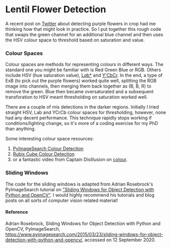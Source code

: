 # Lentil Flower Detection
A recent post on [Twitter](https://twitter.com/CropDoctor54/status/1303944641021005824) about detecting purple flowers in crop had me thinking how that might look in practice. So I put together this rough code that swaps the green channel for an additional blue channel and then uses the HSV colour space to threshold based on saturation and value.

### Colour Spaces
Colour spaces are methods for representing colours in different ways. The standard one you might be familiar with is Red Green Blue or RGB. Others include HSV (hue saturation value), [L*a*b*](https://en.wikipedia.org/wiki/CIELAB_color_space) and [Y'CbCr](https://en.wikipedia.org/wiki/YCbCr). In the end, a type of ExB (to pick out the purple flowers) worked quite well, splitting the RGB image into channels, then merging them back together as (B, B, R) to remove the green. Blue then became oversaturated and a subsequent transforation to HSV meant thresholding on saturation worked well.

There are a couple of mis detections in the darker regions. Initially I tried straight HSV, Lab and YCrCb colour spaces for thresholding, however, none had any decent performance. This technique rapidly stops working if conditions/lighting change, so it's more of a coding exercise for my PhD than anything.

Some interesting colour space resources:
1. [PyImageSearch Colour Detection](https://www.pyimagesearch.com/2014/08/04/opencv-python-color-detection/)
2. [Rubix Cube Colour Detection](https://www.learnopencv.com/color-spaces-in-opencv-cpp-python/)
3. or a fantastic video from Captain Disillusion on [colour](https://www.youtube.com/watch?v=FTKP0Y9MVus).

### Sliding Windows
The code for the sliding windows is adapted from Adrian Rosebrock's PyImageSearch tutorial on ["Sliding Windows for Object Detection with Python and OpenCV"](https://www.pyimagesearch.com/2015/03/23/sliding-windows-for-object-detection-with-python-and-opencv/). I would highly recommend his tutorials and blog posts on all sorts of computer vision related material!

#### Reference
Adrian Rosebrock, Sliding Windows for Object Detection with Python and OpenCV, PyImageSearch, https://www.pyimagesearch.com/2015/03/23/sliding-windows-for-object-detection-with-python-and-opencv/, accessed on 12 September 2020.
